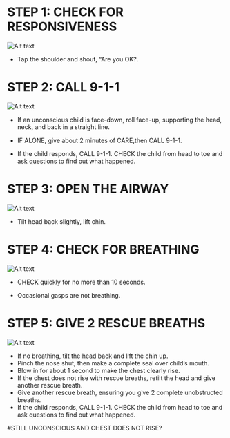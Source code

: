 # STEP 1: CHECK FOR RESPONSIVENESS

![Alt text](\Images\ChildChoking\Responsiveness.jpg)

- Tap the shoulder and shout, “Are you OK?.

# STEP 2: CALL 9-1-1

![Alt text](\Images\ChildChoking\chokingChild8.jpg)

- If an unconscious child is face-down, roll face-up, supporting the head, neck, and back in a straight line.

- IF ALONE, give about 2 minutes of CARE,then CALL 9-1-1.

- If the child responds, CALL 9-1-1. CHECK the child from head to toe and ask questions to find out what happened.

# STEP 3: OPEN THE AIRWAY

![Alt text](\Images\ChildChoking\chokingChild10.jpg)

- Tilt head back slightly, lift chin.

# STEP 4: CHECK FOR BREATHING

![Alt text](\Images\ChildChoking\chokingChild11.jpg)

- CHECK quickly for no more than 10 seconds.

- Occasional gasps are not breathing.

# STEP 5: GIVE 2 RESCUE BREATHS

![Alt text](\Images\ChildChoking\chokingChild12.jpg)

- If no breathing, tilt the head back and lift the chin up.
- Pinch the nose shut, then make a
  complete seal over child’s mouth.
- Blow in for about 1 second to make the
  chest clearly rise.
- If the chest does not rise with rescue breaths, retilt the head and give another rescue breath.
- Give another rescue breath, ensuring you give 2 complete unobstructed breaths.
- If the child responds, CALL 9-1-1. CHECK the child from head to toe and ask questions to find out what happened.

#STILL UNCONSCIOUS AND CHEST DOES NOT RISE?
